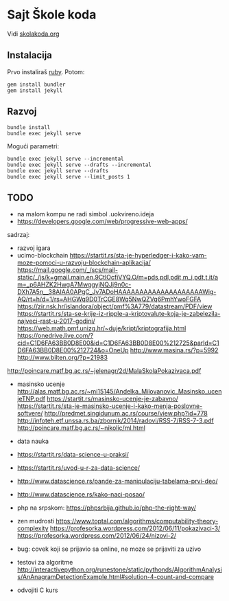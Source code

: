 # Sajt Škole koda

Vidi [skolakoda.org](https://skolakoda.org/)

## Instalacija

Prvo instaliraš [ruby](https://rubyinstaller.org/downloads/). Potom:

```
gem install bundler
gem install jekyll
```

## Razvoj

```
bundle install
bundle exec jekyll serve
```

Mogući parametri:
```
bundle exec jekyll serve --incremental
bundle exec jekyll serve --drafts --incremental
bundle exec jekyll serve --drafts
bundle exec jekyll serve --limit_posts 1
```

## TODO

- na malom kompu ne radi simbol .uokvireno.ideja
- https://developers.google.com/web/progressive-web-apps/

sadrzaj:
- razvoj igara
- ucimo-blockchain
https://startit.rs/sta-je-hyperledger-i-kako-vam-moze-pomoci-u-razvoju-blockchain-aplikacija/
https://mail.google.com/_/scs/mail-static/_/js/k=gmail.main.en.9CtlOcfiVYQ.O/m=pds,pdl,pdit,m_i,pdt,t,it/am=_p6AHZK2HwgA7MwggyjNQJj9n0c-DXh7A5n__38AIAA0APgC_Jv7ADoHAAAAAAAAAAAAAAAAAAAAWig-AQ/rt=h/d=1/rs=AHGWq9D0TrCGE8Wq5NwQZVq6PmhYwoFGFA
https://zir.nsk.hr/islandora/object/pmf%3A779/datastream/PDF/view
https://startit.rs/sta-se-krije-iz-ripple-a-kriptovalute-koja-je-zabelezila-najveci-rast-u-2017-godini/
https://web.math.pmf.unizg.hr/~duje/kript/kriptografija.html
https://onedrive.live.com/?cid=C1D6FA63BB0D8E00&id=C1D6FA63BB0D8E00%212725&parId=C1D6FA63BB0D8E00%212724&o=OneUp
http://www.masina.rs/?p=5992
http://www.bilten.org/?p=21983

http://poincare.matf.bg.ac.rs/~jelenagr/2d/MalaSkolaPokazivaca.pdf

- masinsko ucenje
http://alas.matf.bg.ac.rs/~mi15145/Andelka_Milovanovic_Masinsko_ucenjeTNP.pdf
https://startit.rs/masinsko-ucenje-je-zabavno/
https://startit.rs/sta-je-masinsko-ucenje-i-kako-menja-poslovne-softvere/
http://predmet.singidunum.ac.rs/course/view.php?id=778
http://infoteh.etf.unssa.rs.ba/zbornik/2014/radovi/RSS-7/RSS-7-3.pdf
http://poincare.matf.bg.ac.rs/~nikolic/ml.html

- data nauka
- https://startit.rs/data-science-u-praksi/
- https://startit.rs/uvod-u-r-za-data-science/
- http://www.datascience.rs/pande-za-manipulaciju-tabelama-prvi-deo/
- http://www.datascience.rs/kako-naci-posao/

- php na srpskom: https://phpsrbija.github.io/php-the-right-way/
- zen mudrosti
  https://www.toptal.com/algorithms/computability-theory-complexity
  https://profesorka.wordpress.com/2012/06/11/pokazivaci-3/
  https://profesorka.wordpress.com/2012/06/24/nizovi-2/
- bug: covek koji se prijavio sa online, ne moze se prijaviti za uzivo

- testovi za algoritme http://interactivepython.org/runestone/static/pythonds/AlgorithmAnalysis/AnAnagramDetectionExample.html#solution-4-count-and-compare
- odvojiti C kurs

<!--
slike:
https://cdn.programiz.com/sites/tutorial2program/files/Arrays-C%2B%2B.jpg
https://pixabay.com/en/children-win-success-video-game-593313/
https://pixabay.com/en/apple-brick-wall-computer-cup-1854101/
https://pixabay.com/en/apple-computer-cup-electronics-1853306/
https://pixabay.com/en/cyber-glasses-virtual-virtual-world-1938449/
https://damjanpavlica.files.wordpress.com/2014/04/stari-programer.jpg
https://cdn-images-1.medium.com/max/2000/1*rJr_bOm3mD5V8_C5JaPrsQ.jpeg
-->
